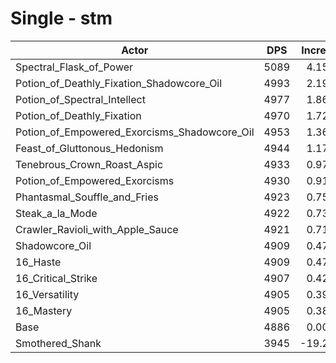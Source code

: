 # Single - stm
| Actor | DPS | Increase |
|---|:---:|:---:|
|Spectral_Flask_of_Power|5089|4.15%|
|Potion_of_Deathly_Fixation_Shadowcore_Oil|4993|2.19%|
|Potion_of_Spectral_Intellect|4977|1.86%|
|Potion_of_Deathly_Fixation|4970|1.72%|
|Potion_of_Empowered_Exorcisms_Shadowcore_Oil|4953|1.36%|
|Feast_of_Gluttonous_Hedonism|4944|1.17%|
|Tenebrous_Crown_Roast_Aspic|4933|0.97%|
|Potion_of_Empowered_Exorcisms|4930|0.91%|
|Phantasmal_Souffle_and_Fries|4923|0.75%|
|Steak_a_la_Mode|4922|0.73%|
|Crawler_Ravioli_with_Apple_Sauce|4921|0.71%|
|Shadowcore_Oil|4909|0.47%|
|16_Haste|4909|0.47%|
|16_Critical_Strike|4907|0.42%|
|16_Versatility|4905|0.39%|
|16_Mastery|4905|0.38%|
|Base|4886|0.00%|
|Smothered_Shank|3945|-19.26%|

